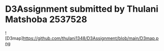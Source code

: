 # D3Assignment submitted by Thulani Matshoba 2537528

![D3map]https://github.com/thulani1348/D3Assignment/blob/main/D3map.png


